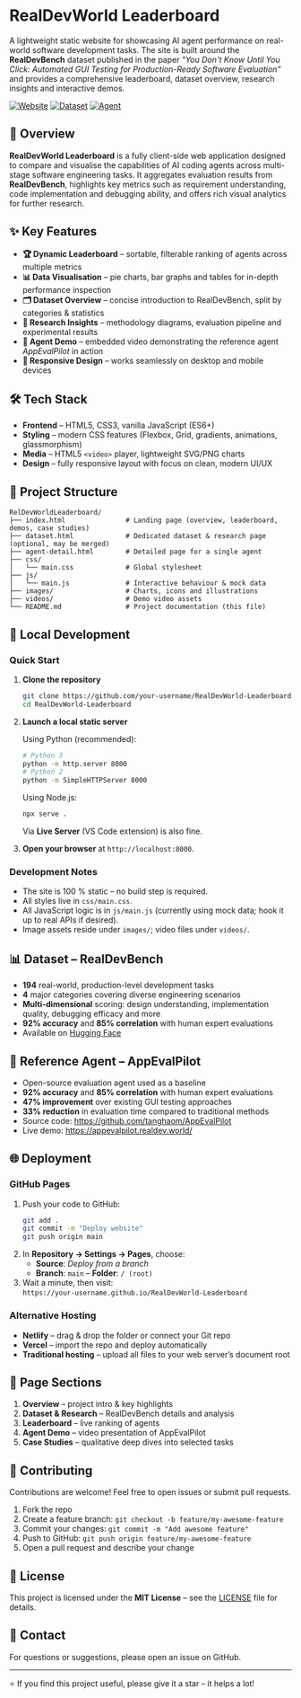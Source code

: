 # RealDevWorld Leaderboard

A lightweight static website for showcasing AI agent performance on real-world software development tasks. The site is built around the **RealDevBench** dataset published in the paper *"You Don't Know Until You Click: Automated GUI Testing for Production-Ready Software Evaluation"* and provides a comprehensive leaderboard, dataset overview, research insights and interactive demos.

[![Website](https://img.shields.io/badge/Website-Live-brightgreen)](https://your-github-username.github.io/RealDevWorld-Leaderboard)
[![Dataset](https://img.shields.io/badge/Dataset-HuggingFace-yellow)](https://huggingface.co/datasets/stellaHsr-mm/RealDevBench)
[![Agent](https://img.shields.io/badge/Agent-AppEvalPilot-blue)](https://github.com/tanghaom/AppEvalPilot)

## 📖 Overview

**RealDevWorld Leaderboard** is a fully client-side web application designed to compare and visualise the capabilities of AI coding agents across multi-stage software engineering tasks. It aggregates evaluation results from **RealDevBench**, highlights key metrics such as requirement understanding, code implementation and debugging ability, and offers rich visual analytics for further research.

## ✨ Key Features

- **🏆 Dynamic Leaderboard** – sortable, filterable ranking of agents across multiple metrics
- **📊 Data Visualisation** – pie charts, bar graphs and tables for in-depth performance inspection
- **🗂 Dataset Overview** – concise introduction to RealDevBench, split by categories & statistics
- **🔬 Research Insights** – methodology diagrams, evaluation pipeline and experimental results
- **🎥 Agent Demo** – embedded video demonstrating the reference agent *AppEvalPilot* in action
- **📱 Responsive Design** – works seamlessly on desktop and mobile devices

## 🛠 Tech Stack

- **Frontend** – HTML5, CSS3, vanilla JavaScript (ES6+)
- **Styling** – modern CSS features (Flexbox, Grid, gradients, animations, glassmorphism)
- **Media** – HTML5 `<video>` player, lightweight SVG/PNG charts
- **Design** – fully responsive layout with focus on clean, modern UI/UX

## 📁 Project Structure

```text
RelDevWorldLeaderboard/
├── index.html               # Landing page (overview, leaderboard, demos, case studies)
├── dataset.html             # Dedicated dataset & research page (optional, may be merged)
├── agent-detail.html        # Detailed page for a single agent
├── css/
│   └── main.css             # Global stylesheet
├── js/
│   └── main.js              # Interactive behaviour & mock data
├── images/                  # Charts, icons and illustrations
├── videos/                  # Demo video assets
└── README.md                # Project documentation (this file)
```

## 🚀 Local Development

### Quick Start

1. **Clone the repository**
   ```bash
   git clone https://github.com/your-username/RealDevWorld-Leaderboard.git
   cd RealDevWorld-Leaderboard
   ```
2. **Launch a local static server**
   
   Using Python (recommended):
   ```bash
   # Python 3
   python -m http.server 8000
   # Python 2
   python -m SimpleHTTPServer 8000
   ```

   Using Node.js:
   ```bash
   npx serve .
   ```

   Via **Live Server** (VS Code extension) is also fine.
3. **Open your browser** at `http://localhost:8000`.

### Development Notes

- The site is 100 % static – no build step is required.
- All styles live in `css/main.css`.
- All JavaScript logic is in `js/main.js` (currently using mock data; hook it up to real APIs if desired).
- Image assets reside under `images/`; video files under `videos/`.

## 📊 Dataset – RealDevBench

- **194** real-world, production-level development tasks
- **4** major categories covering diverse engineering scenarios
- **Multi-dimensional** scoring: design understanding, implementation quality, debugging efficacy and more
- **92% accuracy** and **85% correlation** with human expert evaluations
- Available on [Hugging Face](https://huggingface.co/datasets/stellaHsr-mm/RealDevBench)

## 🤖 Reference Agent – AppEvalPilot

- Open-source evaluation agent used as a baseline
- **92% accuracy** and **85% correlation** with human expert evaluations
- **47% improvement** over existing GUI testing approaches
- **33% reduction** in evaluation time compared to traditional methods
- Source code: <https://github.com/tanghaom/AppEvalPilot>
- Live demo: <https://appevalpilot.realdev.world/>

## 🌐 Deployment

### GitHub Pages

1. Push your code to GitHub:  
   ```bash
   git add .
   git commit -m "Deploy website"
   git push origin main
   ```
2. In **Repository → Settings → Pages**, choose:
   - **Source**: *Deploy from a branch*
   - **Branch**: `main` – **Folder**: `/ (root)`
3. Wait a minute, then visit:  
   `https://your-username.github.io/RealDevWorld-Leaderboard`

### Alternative Hosting

- **Netlify** – drag & drop the folder or connect your Git repo
- **Vercel** – import the repo and deploy automatically
- **Traditional hosting** – upload all files to your web server’s document root

## 🎨 Page Sections

1. **Overview** – project intro & key highlights
2. **Dataset & Research** – RealDevBench details and analysis
3. **Leaderboard** – live ranking of agents
4. **Agent Demo** – video presentation of AppEvalPilot
5. **Case Studies** – qualitative deep dives into selected tasks

## 🤝 Contributing

Contributions are welcome! Feel free to open issues or submit pull requests.

1. Fork the repo
2. Create a feature branch: `git checkout -b feature/my-awesome-feature`
3. Commit your changes: `git commit -m "Add awesome feature"`
4. Push to GitHub: `git push origin feature/my-awesome-feature`
5. Open a pull request and describe your change

## 📄 License

This project is licensed under the **MIT License** – see the [LICENSE](LICENSE) file for details.

## 📧 Contact

For questions or suggestions, please open an issue on GitHub.

---

⭐ If you find this project useful, please give it a star – it helps a lot! 